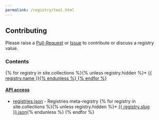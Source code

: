 ```yaml
---
permalink: /registry/tool.html
---
```


## Contributing

Please raise a [Pull-Request](https://github.com/OAI/OpenAPI-Specification/pulls) or [Issue](https://github.com/OAI/OpenAPI-Specification/issues) to contribute or discuss a registry value.

### Contents

{% for registry in site.collections %}{% unless registry.hidden %}* <a href="/registry/{{ registry.slug }}">{{ registry.name }}{% endunless %}
{% endfor %}

#### API access

* [registries.json](/api/registries.json) - Registries meta-registry
{% for registry in site.collections %}{% unless registry.hidden %}* <a href="/api/{{ registry.slug }}.json">{{ registry.slug }}.json</a>{% endunless %}
{% endfor %}